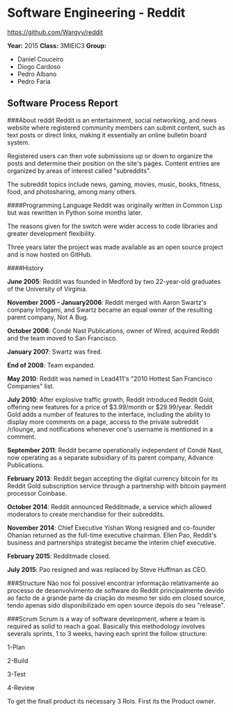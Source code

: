 # Software Engineering - Reddit
https://github.com/Wargyy/reddit

**Year:** 2015 **Class:** 3MIEIC3 
**Group:**
* Daniel Couceiro
* Diogo Cardoso
* Pedro Albano
* Pedro Faria



## Software Process Report


###About reddit
Reddit is an entertainment, social networking, and news website where registered community members can submit content, such as text posts or direct links, making it essentially an online bulletin board system. 

Registered users can then vote submissions up or down to organize the posts and determine their position on the site's pages. Content entries are organized by areas of interest called "subreddits". 

The subreddit topics include news, gaming, movies, music, books, fitness, food, and photosharing, among many others.

####Programming Language
Reddit was originally written in Common Lisp but was rewritten in Python some months later.

The reasons given for the switch were wider access to code libraries and greater development flexibility.

Three years later the project was made available as an open source project and is now hosted on GitHub.

####History

**June 2005**: Reddit was founded in Medford by two 22-year-old graduates of the University of Virginia. 

**November 2005 - January2006**: Reddit merged with Aaron Swartz's company Infogami, and Swartz became an equal owner of the resulting parent company, Not A Bug. 

**October 2006**: Condé Nast Publications, owner of Wired, acquired Reddit and the team moved to San Francisco.

**January 2007**: Swartz was fired.

**End of 2008**: Team expanded.

**May 2010**: Reddit was named in Lead411's "2010 Hottest San Francisco Companies" list.

**July 2010**: After explosive traffic growth, Reddit introduced Reddit Gold, offering new features for a price of $3.99/month or $29.99/year. Reddit Gold adds a number of features to the interface, including the ability to display more comments on a page, access to the private subreddit /r/lounge, and notifications whenever one's username is mentioned in a comment.

**September 2011**: Reddit became operationally independent of Condé Nast, now operating as a separate subsidiary of its parent company, Advance Publications.

**February 2013**: Reddit began accepting the digital currency bitcoin for its Reddit Gold subscription service through a partnership with bitcoin payment processor Coinbase.

**October 2014**: Reddit announced Redditmade, a service which allowed moderators to create merchandise for their subreddits.

**November 2014**: Chief Executive Yishan Wong resigned and co-founder Ohanian returned as the full-time executive chairman. Ellen Pao, Reddit's business and partnerships strategist became the interim chief executive.

**February 2015**: Redditmade closed.

**July 2015**: Pao resigned and was replaced by Steve Huffman as CEO.


###Structure
Não nos foi possivel encontrar informação relativamente ao processo de desenvolvimento de software do Reddit principalmente devido ao facto de a grande parte da criação do mesmo ter sido em closed source, tendo apenas sido disponibilizado em open source depois do seu "release".

###Scrum
Scrum is a way of software development, where a team is required as solid to reach a goal.
Basically this methodology involves severals sprints, 1 to 3 weeks, having each sprint the follow structure:

1-Plan

2-Build

3-Test

4-Review

To get the finall product its necessary 3 Rols. First its the Product owner.
